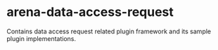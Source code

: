 # arena-data-access-request
Contains data access request related plugin framework and its sample plugin implementations.
